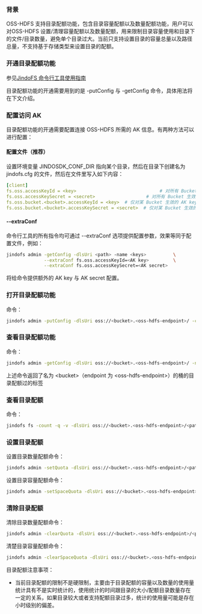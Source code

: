 ### 背景
OSS-HDFS 支持目录配额功能，包含目录容量配额以及数量配额功能，用户可以对OSS-HDFS 设置/清理容量配额以及数量配额，用来限制目录容量使用和目录下的文件/目录数量，避免单个目录过大。当前只支持设置目录的容量总量以及路径总量，不支持基于存储类型来设置目录的配额。
### 开通目录配额功能

参见[JindoFS 命令行工具使用指南](./jindofs_client_tools.md)

目录配额功能的开通需要用到的是 -putConfig 与 -getConfig 命令，具体用法将在下文介绍。
### 配置访问 AK
目录配额功能的开通需要配置连接 OSS-HDFS 所需的 AK 信息。有两种方法可以进行配置：

#### 配置文件（推荐）
设置环境变量 JINDOSDK_CONF_DIR 指向某个目录，然后在目录下创建名为 jindofs.cfg 的文件，然后在文件里写入如下内容：
```yaml
[client]
fs.oss.accessKeyId = <key>                               # 对所有 Bucket 生效的默认 AK key
fs.oss.accessKeySecret = <secret>                   # 对所有 Bucket 生效的默认 AK secret
fs.oss.bucket.<bucket>.accessKeyId = <key>  # 仅对某 Bucket 生效的 AK key，优先级高于默认
fs.oss.bucket.<bucket>.accessKeySecret = <secret>  # 仅对某 Bucket 生效的 AK secret
```
#### --extraConf
命令行工具的所有指令均可通过 --extraConf 选项提供配置参数，效果等同于配置文件，例如：
```bash
jindofs admin -getConfig -dlsUri <path> -name <keys>          \
              --extraConf fs.oss.accessKeyId=<AK key>         \
              --extraConf fs.oss.accessKeySecret=<AK secret>
```
将给命令提供额外的 AK key 与 AK secret 配置。
### 打开目录配额功能
命令：
```bash
jindofs admin -putConfig -dlsUri oss://<bucket>.<oss-hdfs-endpoint>/ -conf namespace.directory.quota.enable=true
```


### 查看目录配额功能
命令：
```bash
jindofs admin -getConfig -dlsUri oss://<bucket>.<oss-hdfs-endpoint>/ -name namespace.directory.quota.enable
```
上述命令返回了名为 \<bucket\>（endpoint 为 \<oss-hdfs-endpoint\>）的桶的目录配额过的标签

### 查看目录配额
命令：
```bash
jindofs fs -count -q -v -dlsUri oss://<bucket>.<oss-hdfs-endpoint>/<path>
```


### 设置目录配额

设置目录数量配额命令：
```bash
jindofs admin -setQuota -dlsUri oss://<bucket>.<oss-hdfs-endpoint>/<path> -q 1000
```

设置目录容量配额命令：
```bash
jindofs admin -setSpaceQuota -dlsUri oss://<bucket>.<oss-hdfs-endpoint>/<path> -q 1000
```


### 清除目录配额

清除目录数量配额命令：
```bash
jindofs admin -clearQuota -dlsUri oss://<bucket>.<oss-hdfs-endpoint>/<path>
```

清楚目录容量配额命令：
```bash
jindofs admin -clearSpaceQuota -dlsUri oss://<bucket>.<oss-hdfs-endpoint>/<path>
```

目录配额注意事项：

* 当前目录配额的限制不是硬限制，主要由于目录配额的容量以及数量的使用量统计具有不是实时统计的，使用统计的时间跟目录的大小/配额目录数量存在一定的关系，如果目录较大或者支持配额目录过多，统计的使用量可能是存在小时级别的偏差。
